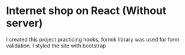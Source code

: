 # Internet shop on React (Without server)

I created this project practicing hooks, formik library was used for form validation. I styled the site with bootstrap